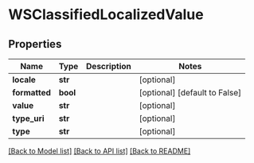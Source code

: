 # WSClassifiedLocalizedValue

## Properties
Name | Type | Description | Notes
------------ | ------------- | ------------- | -------------
**locale** | **str** |  | [optional] 
**formatted** | **bool** |  | [optional] [default to False]
**value** | **str** |  | [optional] 
**type_uri** | **str** |  | [optional] 
**type** | **str** |  | [optional] 

[[Back to Model list]](../README.md#documentation-for-models) [[Back to API list]](../README.md#documentation-for-api-endpoints) [[Back to README]](../README.md)


